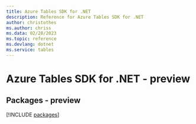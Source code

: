 ```yaml
---
title: Azure Tables SDK for .NET
description: Reference for Azure Tables SDK for .NET
author: christothes
ms.author: chriss
ms.data: 02/28/2023
ms.topic: reference
ms.devlang: dotnet
ms.service: tables
---
```

# Azure Tables SDK for .NET - preview
## Packages - preview
[!INCLUDE [packages](tables-index.md)]